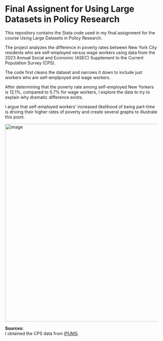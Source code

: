 <h1>Final Assignent for Using Large Datasets in Policy Research</h1>

This repository contains the Stata code used in my final assignment for the course Using Large Datasets in Policy Research.

The project analyzes the difference in poverty rates between New York City residents who are self-employed versus wage workers using data from the 2023 Annual Social and Economic (ASEC) Supplement to the Current Population Survey (CPS).  

The code first cleans the dataset and narrows it down to include just workers who are self-emplpoyed and wage workers. 

After determining that the poverty rate among self-employed New Yorkers is 12.1%, compared to 5.7% for wage workers, I explore the data to try to explain why dramatic difference exists.

I argue that self-employed workers’ increased likelihood of being part-time is driving their higher rates of poverty and create several graphs to illustrate this point.

<img width="650" alt="image" src="https://github.com/user-attachments/assets/889848eb-8e78-4c89-b20f-9641ee6c5ce8">

<strong>Sources:</strong><br>
I obtained the CPS data from <a href="https://cps.ipums.org/cps/index.shtml" target="_blank">IPUMS</a>. 